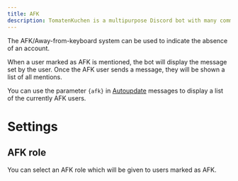 ```yaml
---
title: AFK
description: TomatenKuchen is a multipurpose Discord bot with many common and innovative features for your server. Explains the AFK system
---
```


The AFK/Away-from-keyboard system can be used to indicate the absence of an account.

When a user marked as AFK is mentioned, the bot will display the message set by the user. Once the AFK user sends a message, they will be shown a list of all mentions.

You can use the parameter `{afk}` in [Autoupdate](./autoupdate) messages to display a list of the currently AFK users.

# Settings

## AFK role
You can select an AFK role which will be given to users marked as AFK.
